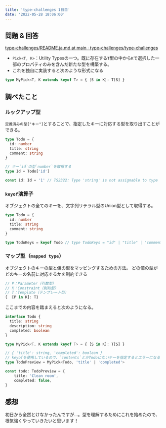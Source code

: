 ```yaml
---
title: 'type-challenges 1日目'
date: '2022-05-28 18:06:00'
---
```


## 問題 & 回答

[type\-challenges/README\.ja\.md at main · type\-challenges/type\-challenges](https://github.com/type-challenges/type-challenges/blob/main/questions/00004-easy-pick/README.ja.md)

- `Pick<T, K>`：Utility Typesの一つ。既に存在する`T`型の中から`K`で選択した一部のプロパティのみを含んだ新たな型を構築する。
- これを独自に実装すると次のような形式になる

```typescript
type MyPick<T, K extends keyof T> = { [S in K]: T[S] }
```

## 調べたこと
### ルックアップ型

`定義済みの型["キー"]`とすることで、指定したキーに対応する型を取り出すことができる。

```typescript
type Todo = {
  id: number
  title: string
  comment: string
}

// キー`id`の型`number`を取得する
type Id = Todo['id']

const id: Id = '1' // TS2322: Type 'string' is not assignable to type 'number'.
```

### `keyof`演算子

オブジェクトの全てのキーを、文字列リテラル型のUnion型として取得する。

```typescript
type Todo = {
  id: number
  title: string
  comment: string
}

type TodoKeys = keyof Todo // type TodoKeys = "id" | "title" | "comment"
```

###  マップ型（`mapped type`）

オブジェクトのキーの型と値の型をマッピングするための方法。
どの値の型がどのキーの名前に対応するかを制約できる

```typescript
// P：Parameter（引数型）
// K：Constraint（制約型）
// T：Template（テンプレート型）
{  [P in K]: T}
```

ここまでの内容を踏まえると次のようになる。

```typescript
interface Todo {
  title: string
  description: string
  completed: boolean
}

type MyPick<T, K extends keyof T> = { [S in K]: T[S] }

// { 'title': string, 'completed': boolean }
// keyofを使用しているので、`contents`とかTodoにないキーを指定するとエラーになる
type TodoPreview = MyPick<Todo, 'title' | 'completed'>

const todo: TodoPreview = {
    title: 'Clean room',
    completed: false,
}
```

## 感想
初日から全然とけなかったんですが...。型を理解するためにこれを始めたので、根気強くやっていきたいと思います！
